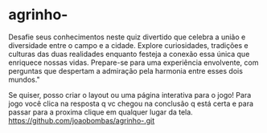 # agrinho-
Desafie seus conhecimentos neste quiz divertido que celebra a união e diversidade entre o campo e a cidade. Explore curiosidades, tradições e culturas das duas realidades enquanto festeja a conexão essa única que enriquece nossas vidas. Prepare-se para uma experiência envolvente, com perguntas que despertam a admiração pela harmonia entre esses dois mundos."

Se quiser, posso criar o layout ou uma página interativa para o jogo!
Para jogo você clica na resposta q vc chegou na conclusão q está certa e para passar para a proxima clique em qualquer lugar da tela.
https://github.com/joaobombas/agrinho-.git
